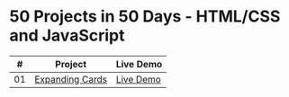 ﻿# 50 Projects in 50 Days - HTML/CSS and JavaScript

|  #  | Project                                                                                                                     | Live Demo                                                                         |
| :-: | --------------------------------------------------------------------------------------------------------------------------- | --------------------------------------------------------------------------------- |
| 01  | [Expanding Cards](https://github.com/micro087/50_JavascriptProjects/tree/main/Day%201_Expanding%20Cards)                             | [Live Demo](https://p1d1.netlify.app/)               |
